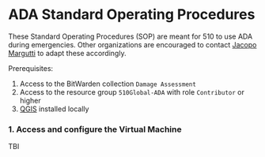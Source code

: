 # ADA Standard Operating Procedures
These Standard Operating Procedures (SOP) are meant for 510 to use ADA during emergencies. Other organizations are encouraged to contact [Jacopo Margutti](mailto:jmargutti@redcross.nl) to adapt these accordingly.

Prerequisites:
1. Access to the BitWarden collection `Damage Assessment`
2. Access to the resource group `510Global-ADA` with role `Contributor` or higher
3. [QGIS](https://www.qgis.org/en/site/index.html) installed locally

### 1. Access and configure the Virtual Machine
TBI
